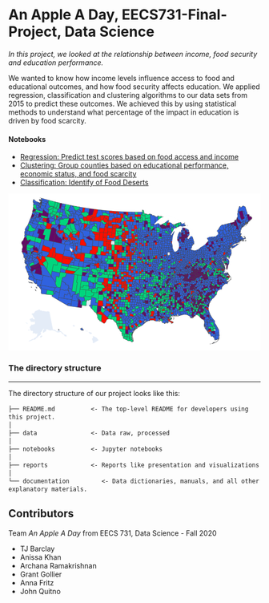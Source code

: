 # An Apple A Day, EECS731-Final-Project, Data Science

_In this project, we looked at the relationship between income, food security and education
performance._

 We wanted to know how income levels influence access to food and educational
outcomes, and how food security affects education. We applied regression, classification and clustering algorithms to our data sets from 2015 to predict these outcomes. We achieved this by using statistical methods to understand what percentage of the impact in education is driven by food scarcity.

#### Notebooks
- [Regression: Predict test scores based on food access and income](https://github.com/archanaramakrishnan/EECS731-Final-Project/blob/main/notebooks/Regression.ipynb)
- [Clustering: Group counties based on educational performance, economic status, and food scarcity](https://github.com/archanaramakrishnan/EECS731-Final-Project/blob/main/notebooks/Clustering.ipynb)
- [Classification: Identify of Food Deserts](https://github.com/archanaramakrishnan/EECS731-Final-Project/blob/main/notebooks/Classification.ipynb)

![Spectral Clustering](https://github.com/archanaramakrishnan/EECS731-Final-Project/blob/main/reports/Spectral.png)

### The directory structure
------------

The directory structure of our project looks like this: 

```
├── README.md          <- The top-level README for developers using this project.
│
├── data               <- Data raw, processed
│
├── notebooks          <- Jupyter notebooks
│
├── reports            <- Reports like presentation and visualizations
│
└── documentation         <- Data dictionaries, manuals, and all other explanatory materials.
```

## Contributors

Team _An Apple A Day_ from EECS 731, Data Science - Fall 2020

- TJ Barclay
- Anissa Khan
- Archana Ramakrishnan
- Grant Gollier
- Anna Fritz
- John Quitno
